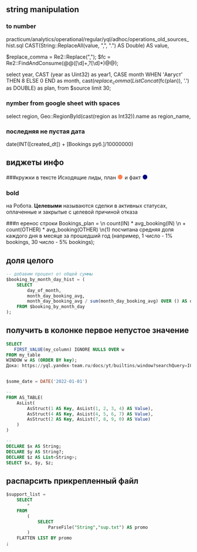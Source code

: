 ## string manipulation

### to number
practicum/analytics/operational/regular/yql/adhoc/operations_old_sources_hist.sql
CAST(String::ReplaceAll(value, ",", ".") AS Double) AS value,

$replace_comma = Re2::Replace(",");
$fc = Re2::FindAndConsume(@@([\d]+,?[\d]*)@@);


select 
    year,
    CAST (year as Uint32) as year1,
    CASE month
        WHEN 'Август' THEN 8
        ELSE 0
    END as month, 
    cast($replace_comma(ListConcat($fc(plan)), '.') as DOUBLE) as plan,
    from $source limit 30;

### nymber from google sheet with spaces


select region, Geo::RegionById(cast(region as Int32)).name as region_name,


### последняя не пустая дата
date(INT([created_dt]) + [Bookings руб.]/10000000)


## виджеты инфо
###кружки в тексте
Исходящие лиды, план <span style="color:coral; font-size: 1.2em">&#9679; </span>  и факт <span style="color:navy; font-size: 1.2em">&#9679; </span>

### bold
 на Робота. **Целевыми** называются сделки в активных статусах, оплаченные и закрытые с целевой причиной отказа

###п еренос строки
Bookings_plan = 
\n  count(IN) * avg_booking(IN) 
\n \+ count(OTHER) * avg_booking(OTHER) 
\n(1) посчитана средняя доля каждого дня в месяце за прошедший год (например, 1 число - 1% bookings, 30 число - 5% bookings);



## доля целого

```sql
-- добавим процент от общей суммы
$booking_by_month_day_hist = (
    SELECT
        day_of_month,
        month_day_booking_avg,
        month_day_booking_avg / sum(month_day_booking_avg) OVER () AS day_pct_hist
    FROM $booking_by_month_day
);
```

## получить в колонке первое непустое значение

```sql
SELECT
   FIRST_VALUE(my_column) IGNORE NULLS OVER w
FROM my_table
WINDOW w AS (ORDER BY key);
Дока: https://yql.yandex-team.ru/docs/yt/builtins/window?searchQuery=IGNORE%20NULLS#first_value-/-last_value 


$some_date = DATE('2022-01-01')

-- 
FROM AS_TABLE(
    AsList(
        AsStruct(1 AS Key, AsList(1, 2, 3, 4) AS Value),
        AsStruct(4 AS Key, AsList(4, 5, 6, 7) AS Value),
        AsStruct(2 AS Key, AsList(7, 8, 9, 0) AS Value)
    )
)

--
DECLARE $x AS String;
DECLARE $y AS String?;
DECLARE $z AS List<String>;
SELECT $x, $y, $z;
```



## распарсить прикрепленный файл

```sql
$support_list = 
    SELECT
        *
    FROM 
        (
            SELECT
                ParseFile("String","sup.txt") AS promo
        )
    FLATTEN LIST BY promo
;
```
